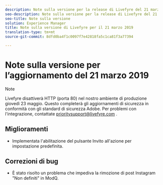 ```yaml
---
description: Note sulla versione per la release di Livefyre del 21 marzo 2019.
seo-description: Note sulla versione per la release di Livefyre del 21 marzo 2019.
seo-title: Note sulla versione
solution: Experience Manager
title: Note sulla versione di Livefyre per il 21 marzo 2019
translation-type: tm+mt
source-git-commit: 8dfd0ba4f1c0097f7e42818fa5c1ca81f3a77394

---
```



# Note sulla versione per l’aggiornamento del 21 marzo 2019

>[!NOTE]
>
>Livefyre disattiverà HTTP (porta 80) nel nostro ambiente di produzione giovedì 23 maggio.  Questo completerà gli aggiornamenti di sicurezza in conformità con gli standard di sicurezza Adobe.  Per problemi con l'integrazione, contattate [prioritysupport@livefyre.com](mailto:prioritysupport@livefyre.com) .

## Miglioramenti

* Implementata l'abilitazione del pulsante Invito all'azione per impostazione predefinita.


## Correzioni di bug

* È stato risolto un problema che impediva la rimozione di post Instagram "Non definiti" in ModQ.
